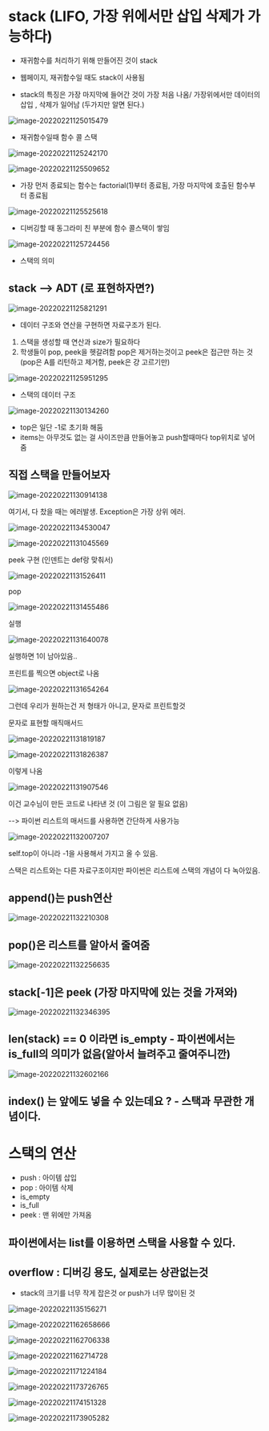 # stack (LIFO, 가장 위에서만 삽입 삭제가 가능하다)

* 재귀함수를 처리하기 위해 만들어진 것이 stack

* 웹페이지, 재귀함수일 때도 stack이 사용됨

* stack의 특징은 가장 마지막에 들어간 것이 가장 처음 나옴/ 가장위에서만 데이터의 삽입 , 삭제가 일어남 (두가지만 알면 된다.)

![image-20220221125015479](C:%5CUsers%5Cstar3%5CAppData%5CRoaming%5CTypora%5Ctypora-user-images%5Cimage-20220221125015479.png)

* 재귀함수일때 함수 콜 스택

![image-20220221125242170](stack.assets/image-20220221125242170.png)

![image-20220221125509652](stack.assets/image-20220221125509652.png)

* 가장 먼저 종료되는 함수는 factorial(1)부터 종료됨, 가장 마지막에 호출된 함수부터 종료됨

![image-20220221125525618](stack.assets/image-20220221125525618.png)

* 디버깅할 때 동그라미 친 부분에 함수 콜스택이 쌓임 

![image-20220221125724456](stack.assets/image-20220221125724456.png)

* 스택의 의미



## stack --> ADT (로 표현하자면?) 

![image-20220221125821291](stack.assets/image-20220221125821291.png)

* 데이터 구조와 연산을 구현하면 자료구조가 된다.



1. 스택을 생성할 때 연산과 size가 필요하다
2. 학생들이 pop, peek을 헷갈려함 pop은 제거하는것이고 peek은 접근만 하는 것 (pop은 A를 리턴하고 제거함, peek은 걍 고르기만)

![image-20220221125951295](stack.assets/image-20220221125951295.png)



* 스택의 데이터 구조

![image-20220221130134260](stack.assets/image-20220221130134260.png)

* top은 일단 -1로 초기화 해둠
* items는 아무것도 없는 걸 사이즈만큼 만들어놓고 push할때마다 top위치로 넣어줌



## 직접 스택을 만들어보자

![image-20220221130914138](stack.assets/image-20220221130914138.png)

여기서,  다 찼을 때는 에러발생. Exception은 가장 상위 에러. 

![image-20220221134530047](stack.assets/image-20220221134530047.png)

![image-20220221131045569](stack.assets/image-20220221131045569.png)

peek 구현 (인덴트는 def랑 맞춰서)

![image-20220221131526411](stack.assets/image-20220221131526411.png)

pop

![image-20220221131455486](stack.assets/image-20220221131455486.png)



실행

![image-20220221131640078](stack.assets/image-20220221131640078.png)

실행하면 1이 남아있음..



프린트를 찍으면 object로 나옴

![image-20220221131654264](stack.assets/image-20220221131654264.png)



그런데 우리가 원하는건 저 형태가 아니고, 문자로 프린트할것

문자로 표현할 매직매서드 

![image-20220221131819187](stack.assets/image-20220221131819187.png)

![image-20220221131826387](stack.assets/image-20220221131826387.png)

이렇게 나옴

![image-20220221131907546](stack.assets/image-20220221131907546.png)

이건 교수님이 만든 코드로 나타낸 것 (이 그림은 알 필요 없음)

--> 파이썬 리스트의 매서드를 사용하면 간단하게 사용가능

![image-20220221132007207](stack.assets/image-20220221132007207.png)

self.top이 아니라 -1을 사용해서 가지고 올 수 있음.

스택은 리스트와는 다른 자료구조이지만 파이썬은 리스트에 스택의 개념이 다 녹아있음.



## append()는 push연산

![image-20220221132210308](stack.assets/image-20220221132210308.png)



## pop()은 리스트를 알아서 줄여줌

![image-20220221132256635](stack.assets/image-20220221132256635.png)



## stack[-1]은 peek (가장 마지막에 있는 것을 가져와)

![image-20220221132346395](stack.assets/image-20220221132346395.png)



## len(stack) == 0 이라면 is_empty - 파이썬에서는 is_full의 의미가 없음(알아서 늘려주고 줄여주니깐)

![image-20220221132602166](stack.assets/image-20220221132602166.png)



## index() 는 앞에도 넣을 수 있는데요 ? - 스택과 무관한 개념이다.



# 스택의 연산

* push : 아이템 삽입 
* pop : 아이템 삭제
* is_empty
* is_full
* peek : 맨 위에만 가져옴



## 파이썬에서는 list를 이용하면 스택을 사용할 수 있다.





## overflow : 디버깅 용도, 실제로는 상관없는것

* stack의 크기를 너무 작게 잡은것 or push가 너무 많이된 것

![image-20220221135156271](stack.assets/image-20220221135156271.png)







![image-20220221162658666](stack.assets/image-20220221162658666.png)

![image-20220221162706338](stack.assets/image-20220221162706338.png)

![image-20220221162714728](stack.assets/image-20220221162714728.png)

![image-20220221171224184](stack.assets/image-20220221171224184.png)





![image-20220221173726765](stack.assets/image-20220221173726765.png)

![image-20220221174151328](stack.assets/image-20220221174151328.png)

![image-20220221173905282](stack.assets/image-20220221173905282.png)